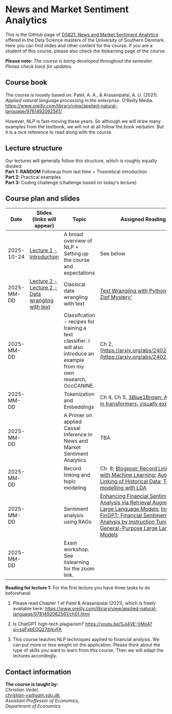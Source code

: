 # News and Market Sentiment Analytics
This is the GitHub page of [DS821: News and Market Sentiment Analytics](https://odin.sdu.dk/sitecore/index.php?a=fagbesk&id=156413&lang=en) offered in the Data Science masters of the University of Southern Denmark. Here you can find slides and other content for the course. If you are a student of this course, please also check the itslearning page of the course.  

**Please note:** *The course is being developed throughout the semester. Please check back for updates.*
## Course book
The course is loosely based on:
Patel, A. A., & Arasanipalai, A. U. (2021). _Applied natural language processing in the enterprise_. O'Reilly Media. https://www.oreilly.com/library/view/applied-natural-language/9781492062561/

However, NLP is fast-moving these years. So although we will draw many examples from the textbook, we will not at all follow the book verbatim. But it is a nice reference to read along with the course

## Lecture structure
Our lectures will generally follow this structure, which is roughly equally divided:  
**Part 1:** **RANDOM** Followup from last time + Theoretical introduction  
**Part 2:** Practical examples  
**Part 3:** Coding challenge (challenge based on today's lecture)

## Course plan and slides
| Date| Slides (links will appear)| Topic | Assigned Reading | Coding challenge |
| ---------- | ------------- | ------------------------------------- | ----------------- | ----------------- | 
| 2025-10-24 | [Lecture 1 - Introduction](https://raw.githack.com/christianvedels/News_and_Market_Sentiment_Analytics/refs/heads/main/Lecture%201%20-%20Introduction/Slides.html) | A broad overview of NLP + Setting up the course and expectations  | See below |  |
| 2025-MM-DD | [Lecture 2 - Lecture 2 - Data wrangling with text](https://raw.githack.com/christianvedels/News_and_Market_Sentiment_Analytics/refs/heads/main/Lecture%202%20-%20Data%20wrangling%20with%20text/Slides.html) | Classical data wrangling with text | [Text Wrangling with Python](https://blog.devgenius.io/text-wrangling-with-python-a-comprehensive-guide-to-nlp-and-nltk-f7553e713291) + ['The Zipf Mystery'](https://youtu.be/fCn8zs912OE?si=xVMA63kt9M99Qvjx) |  |
| 2025-MM-DD |  | Classifcation - recipes for training a text classifier. I will also introduce an example from my own research, OccCANINE. | Ch 2, [https://arxiv.org/abs/2402.13604](https://arxiv.org/abs/2402.13604) |  |
| 2025-MM-DD |  | Tokenization and Embeddings | Ch 4, Ch 5, [3Blue1Brown: Attention in transformers, visually explained](https://youtu.be/eMlx5fFNoYc?si=HtfNuNlO4Y0e3olH) |  |
| 2025-MM-DD |  | A Primer on applied Causal Inference in News and Market Sentiment Analytics | TBA |  |
| 2025-MM-DD |  | Record linking and topic modeling | Ch. 8; [Blogpost: Record Linkage with Machine Learning](https://blog.damavis.com/en/record-linkage-with-machine-learning/); [Automated Linking of Historical Data](https://www.nber.org/papers/w25825); [Topic modelling with LDA](https://towardsdatascience.com/latent-dirichlet-allocation-lda-9d1cd064ffa2) |  |
| 2025-MM-DD |  | Sentiment analysis using RAGs | [Enhancing Financial Sentiment Analysis via Retrieval Augmented Large Language Models](https://arxiv.org/abs/2310.04027); [Instruct-FinGPT: Financial Sentiment Analysis by Instruction Tuning of General-Purpose Large Language Models](https://arxiv.org/abs/2306.12659) |  |
| 2025-MM-DD |  | Exam workshop. See itslearning for the zoom link. |  |  |                      


**Reading for lecture 1:**
For the first lecture you have three tasks to do beforehand:

1. Please read Chapter 1 of Patel & Arasanipalai (2021), which is freely available here: https://www.oreilly.com/library/view/applied-natural-language/9781492062561/ch01.html

2. Is ChatGPT high-tech plagiarism? https://youtu.be/SJi4VE-0MoA?si=sqFxbEGQ27drkvFA  

3. This course teaches NLP techniques applied to financial analysis. We can put more or less weight on the application. Please think about the type of skills you want to learn from this course. Then we will adapt the lectures accordingly.


## Contact information
**The course is taught by:**  
*Christian Vedel,*  
*christian-vs@sam.sdu.dk,*  
*Assistant Proffessor of Economics,*  
*Department of Economics*  

